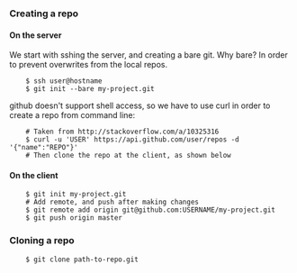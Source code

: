 ### Creating a repo

#### On the server
We start with sshing the server, and creating a bare git. Why bare? In order to
prevent overwrites from the local repos.

		$ ssh user@hostname
		$ git init --bare my-project.git 

github doesn't support shell access, so we have to use curl in order to create a
repo from command line:

	    # Taken from http://stackoverflow.com/a/10325316
	    $ curl -u 'USER' https://api.github.com/user/repos -d '{"name":"REPO"}'
		# Then clone the repo at the client, as shown below
		
#### On the client

	    $ git init my-project.git
		# Add remote, and push after making changes
		$ git remote add origin git@github.com:USERNAME/my-project.git
		$ git push origin master

### Cloning a repo

	    $ git clone path-to-repo.git
